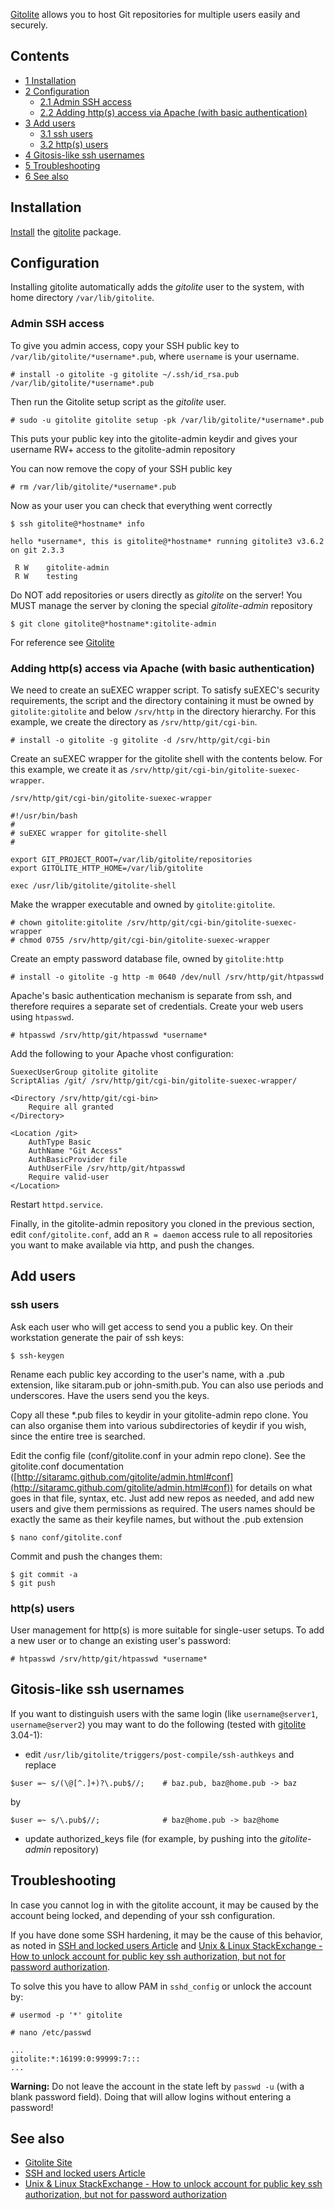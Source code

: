 [Gitolite](https://github.com/sitaramc/gitolite/wiki/) allows you to host Git repositories for multiple users easily and securely.

## Contents

*   [1 Installation](#Installation)
*   [2 Configuration](#Configuration)
    *   [2.1 Admin SSH access](#Admin_SSH_access)
    *   [2.2 Adding http(s) access via Apache (with basic authentication)](#Adding_http.28s.29_access_via_Apache_.28with_basic_authentication.29)
*   [3 Add users](#Add_users)
    *   [3.1 ssh users](#ssh_users)
    *   [3.2 http(s) users](#http.28s.29_users)
*   [4 Gitosis-like ssh usernames](#Gitosis-like_ssh_usernames)
*   [5 Troubleshooting](#Troubleshooting)
*   [6 See also](#See_also)

## Installation

[Install](/index.php/Install "Install") the [gitolite](https://www.archlinux.org/packages/?name=gitolite) package.

## Configuration

Installing gitolite automatically adds the *gitolite* user to the system, with home directory `/var/lib/gitolite`.

### Admin SSH access

To give you admin access, copy your SSH public key to `/var/lib/gitolite/*username*.pub`, where `username` is your username.

```
# install -o gitolite -g gitolite ~/.ssh/id_rsa.pub /var/lib/gitolite/*username*.pub

```

Then run the Gitolite setup script as the *gitolite* user.

```
# sudo -u gitolite gitolite setup -pk /var/lib/gitolite/*username*.pub

```

This puts your public key into the gitolite-admin keydir and gives your username RW+ access to the gitolite-admin repository

You can now remove the copy of your SSH public key

```
# rm /var/lib/gitolite/*username*.pub

```

Now as your user you can check that everything went correctly

 `$ ssh gitolite@*hostname* info` 
```
hello *username*, this is gitolite@*hostname* running gitolite3 v3.6.2 on git 2.3.3

 R W    gitolite-admin
 R W    testing

```

Do NOT add repositories or users directly as *gitolite* on the server! You MUST manage the server by cloning the special *gitolite-admin* repository

```
$ git clone gitolite@*hostname*:gitolite-admin

```

For reference see [Gitolite](https://github.com/sitaramc/gitolite/)

### Adding http(s) access via Apache (with basic authentication)

We need to create an suEXEC wrapper script. To satisfy suEXEC's security requirements, the script and the directory containing it must be owned by `gitolite:gitolite` and below `/srv/http` in the directory hierarchy. For this example, we create the directory as `/srv/http/git/cgi-bin`.

```
# install -o gitolite -g gitolite -d /srv/http/git/cgi-bin

```

Create an suEXEC wrapper for the gitolite shell with the contents below. For this example, we create it as `/srv/http/git/cgi-bin/gitolite-suexec-wrapper`.

 `/srv/http/git/cgi-bin/gitolite-suexec-wrapper` 
```
#!/usr/bin/bash
#
# suEXEC wrapper for gitolite-shell
#

export GIT_PROJECT_ROOT=/var/lib/gitolite/repositories
export GITOLITE_HTTP_HOME=/var/lib/gitolite

exec /usr/lib/gitolite/gitolite-shell
```

Make the wrapper executable and owned by `gitolite:gitolite`.

```
# chown gitolite:gitolite /srv/http/git/cgi-bin/gitolite-suexec-wrapper
# chmod 0755 /srv/http/git/cgi-bin/gitolite-suexec-wrapper

```

Create an empty password database file, owned by `gitolite:http`

```
# install -o gitolite -g http -m 0640 /dev/null /srv/http/git/htpasswd

```

Apache's basic authentication mechanism is separate from ssh, and therefore requires a separate set of credentials. Create your web users using `htpasswd`.

```
# htpasswd /srv/http/git/htpasswd *username*

```

Add the following to your Apache vhost configuration:

```
SuexecUserGroup gitolite gitolite
ScriptAlias /git/ /srv/http/git/cgi-bin/gitolite-suexec-wrapper/

<Directory /srv/http/git/cgi-bin>
    Require all granted
</Directory>

<Location /git>
    AuthType Basic
    AuthName "Git Access"
    AuthBasicProvider file
    AuthUserFile /srv/http/git/htpasswd
    Require valid-user
</Location>

```

Restart `httpd.service`.

Finally, in the gitolite-admin repository you cloned in the previous section, edit `conf/gitolite.conf`, add an `R = daemon` access rule to all repositories you want to make available via http, and push the changes.

## Add users

### ssh users

Ask each user who will get access to send you a public key. On their workstation generate the pair of ssh keys:

```
$ ssh-keygen

```

Rename each public key according to the user's name, with a .pub extension, like sitaram.pub or john-smith.pub. You can also use periods and underscores. Have the users send you the keys.

Copy all these *.pub files to keydir in your gitolite-admin repo clone. You can also organise them into various subdirectories of keydir if you wish, since the entire tree is searched.

Edit the config file (conf/gitolite.conf in your admin repo clone). See the gitolite.conf documentation ([http://sitaramc.github.com/gitolite/admin.html#conf](http://sitaramc.github.com/gitolite/admin.html#conf)) for details on what goes in that file, syntax, etc. Just add new repos as needed, and add new users and give them permissions as required. The users names should be exactly the same as their keyfile names, but without the .pub extension

```
$ nano conf/gitolite.conf

```

Commit and push the changes them:

```
$ git commit -a
$ git push

```

### http(s) users

User management for http(s) is more suitable for single-user setups. To add a new user or to change an existing user's password:

```
# htpasswd /srv/http/git/htpasswd *username*

```

## Gitosis-like ssh usernames

If you want to distinguish users with the same login (like `username@server1`, `username@server2`) you may want to do the following (tested with [gitolite](https://www.archlinux.org/packages/?name=gitolite) 3.04-1):

*   edit `/usr/lib/gitolite/triggers/post-compile/ssh-authkeys` and replace

```
$user =~ s/(\@[^.]+)?\.pub$//;    # baz.pub, baz@home.pub -> baz

```

by

```
$user =~ s/\.pub$//;              # baz@home.pub -> baz@home

```

*   update authorized_keys file (for example, by pushing into the *gitolite-admin* repository)

## Troubleshooting

In case you cannot log in with the gitolite account, it may be caused by the account being locked, and depending of your ssh configuration.

If you have done some SSH hardening, it may be the cause of this behavior, as noted in [SSH and locked users Article](http://arlimus.github.io/articles/usepam/) and [Unix & Linux StackExchange - How to unlock account for public key ssh authorization, but not for password authorization](http://unix.stackexchange.com/questions/193066/how-to-unlock-account-for-public-key-ssh-authorization-but-not-for-password-aut).

To solve this you have to allow PAM in `sshd_config` or unlock the account by:

```
# usermod -p '*' gitolite

```
 `# nano /etc/passwd` 
```
...
gitolite:*:16199:0:99999:7:::
...
```

**Warning:** Do not leave the account in the state left by `passwd -u` (with a blank password field). Doing that will allow logins without entering a password!

## See also

*   [Gitolite Site](http://sitaramc.github.com/gitolite/index.html)
*   [SSH and locked users Article](http://arlimus.github.io/articles/usepam/)
*   [Unix & Linux StackExchange - How to unlock account for public key ssh authorization, but not for password authorization](http://unix.stackexchange.com/questions/193066/how-to-unlock-account-for-public-key-ssh-authorization-but-not-for-password-aut)